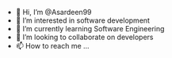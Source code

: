 - 👋 Hi, I’m @Asardeen99
- 👀 I’m interested in software development
- 🌱 I’m currently learning Software Engineering
- 💞️ I’m looking to collaborate on developers
- 📫 How to reach me ...

<!---
Asardeen99/Asardeen99 is a ✨ special ✨ repository because its `README.md` (this file) appears on your GitHub profile.
You can click the Preview link to take a look at your changes.
--->
